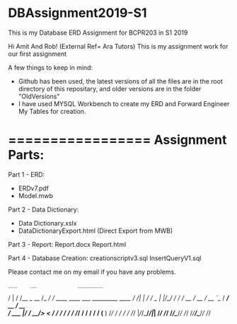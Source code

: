 # DBAssignment2019-S1


This is my Database ERD Assignment for BCPR203 in S1 2019

Hi Amit And Rob!
(External Ref= Ara Tutors)
This is my assignment work for our first assignment 

A few things to keep in mind:
  - Github has been used, the latest versions of all the files are in the root directory of this repositary, and older versions are in the folder "OldVersions"
  - I have used MYSQL Workbench to create my ERD and Forward Engineer My Tables for creation.
  
=================
Assignment Parts:
=================
Part 1 - ERD:
- ERDv7.pdf
- Model.mwb

Part 2 - Data Dictionary:
- Data Dictionary.xslx
- DataDictionaryExport.html (Direct Export from MWB)

Part 3 - Report:
Report.docx
Report.html

Part 4 - Database Creation:
creationscriptv3.sql
InsertQueryV1.sql

Please contact me on my email if you have any problems.  
  
    ___    __             ________                                   
   /   |  / /__  _  __   /_  __/ /_  ____  ____ ___  _________  ____ 
  / /| | / / _ \| |/_/     / / / __ \/ __ \/ __ `__ \/ ___/ __ \/ __ \
 / ___ |/ /  __/>  <     / / / / / / /_/ / / / / / (__  ) /_/ / / / /
/_/  |_/_/\___/_/|_|    /_/ /_/ /_/\____/_/ /_/ /_/____/\____/_/ /_/ 
